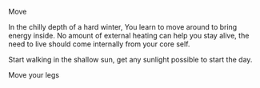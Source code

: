 Move

In the chilly depth of a hard winter, 
You learn to move around to bring energy inside. 
No amount of external heating can help you stay alive, the need to live should come internally from your core self. 

Start walking in the shallow sun,  get any sunlight possible to start the day. 

Move your legs
